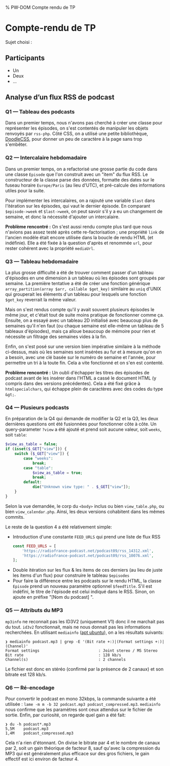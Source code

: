 % PW-DOM  Compte rendu de TP

# Compte-rendu de TP

Sujet choisi : 

## Participants 

* Un
* Deux
* ...

## Analyse d’un flux RSS de podcast

### Q1 — Tableau des podcasts

Dans un premier temps, nous n'avons pas cherché à créer une classe pour représenter les épisodes, on s'est contentés de manipuler les objets renvoyés par `rss-php`.
Côté CSS, on a utilisé une petite bibliothèque, [DoodleCSS](https://chr15m.github.io/DoodleCSS/), pour donner un peu de caractère à la page sans trop s'embêter.

### Q2 — Intercalaire hebdomadaire

Dans un premier temps, on a refactorisé une grosse partie du code dans une classe `Episode` que l'on construit avec un "item" du flux RSS. Le constructeur de la classe parse des données, formatte des dates sur le fuseau horaire `Europe/Paris` (au lieu d'UTC), et pré-calcule des informations utiles pour la suite.

Pour implémenter les intercalaires, on a rajouté une variable `$last` dans l'itération sur les épisodes, qui vaut le dernier épisode. En comparant `$episode->week` et `$last->week`, on peut savoir s'il y a eu un changement de semaine, et donc la nécessité d'ajouter un intercalaire.

**Problème rencontré :** On s'est aussi rendu compte plus tard que nous n'avions pas assez testé après cette re-factorisation ; une propriété `link` de l'ancien modèle était encore utilisée dans la boucle de rendu HTML (et indéfinie). Elle a été fixée à la question d'après et renommée `url`, pour rester cohérent avec la propriété `mediaUrl`.

### Q3 — Tableau hebdomadaire

La plus grosse difficulté a été de trouver comment passer d'un tableau d'épisodes en une dimension à un tableau où les épisodes sont groupés par semaine. La première tentative a été de créer une fonction générique `array_partition(array $arr, callable $get_key)` similaire au `uniq` d'UNIX qui grouperait les éléments d'un tableau pour lesquels une fonction `$get_key` reverrait la même valeur.

Mais on s'est rendus compte qu'il y avait souvent plusieurs épisodes le même jour, et c'était tout de suite moins pratique de fonctionner comme ça. Ensuite, on a essayé avec un tableau 2D initialisé avec beaucoup plus de semaines qu'il n'en faut (ou chaque semaine est elle-même un tableau de 5 tableaux d'épisodes), mais ça alloue beaucoup de mémoire pour rien et nécessite un filtrage des semaines vides à la fin.

Enfin, on s'est posé sur une version bien impérative similaire à la méthode ci-dessus, mais où les semaines sont insérées au fur et à mesure qu'on en a besoin, avec une clé basée sur le numéro de semaine et l'année, pour permettre un tri à la toute fin. Cela a vite fonctionné et on s'en est contenté.

**Problème rencontré :** Un oubli d'échapper les titres des épisodes de podcast avant de les insérer dans l'HTML a cassé le document HTML (y compris dans des versions précédentes). Cela a été fixé grâce à `htmlspecialchars`, qui échappe plein de caractères avec des codes du type `&gt;`.

### Q4 — Plusieurs podcasts

En préparation de la Q4 qui demande de modifier la Q2 et la Q3, les deux dernières questions ont été fusionnées pour fonctionner côte à côte. Un query-parameter `?view` a été ajouté et prend soit aucune valeur, soit `weeks`, soit `table`:

```php
$view_as_table = false;
if (isset($_GET["view"])) {
    switch ($_GET["view"]) {
        case "weeks":
            break;
        case "table":
            $view_as_table = true;
            break;
        default:
            die("Unknown view type: " . $_GET["view"]);
    }
}
```

Selon la vue demandée, le corp du `<body>` inclus ou bien `view_table.php`, ou bien `view_calendar.php`. Ainsi, les deux versions cohabitent dans les mêmes commits.

Le reste de la question 4 a été relativement simple:
  * Introduction d'une constante `FEED_URLS` qui prend une liste de flux RSS
    ```php
    const FEED_URLS = [
        'https://radiofrance-podcast.net/podcast09/rss_14312.xml',
        'https://radiofrance-podcast.net/podcast09/rss_10076.xml',
    ];
    ```
  * Double itération sur les flux & les items de ces derniers (au lieu de juste les items d'un flux) pour construire le tableau `$episodes`
  * Pour faire la différence entre les podcasts sur le rendu HTML, la classe `Episode` prend un nouveau paramètre optionnel `$feedTitle`.
    S'il est indéfini, le titre de l'épisode est celui indiqué dans le RSS.
    Sinon, on ajoute en préfixe "[Nom du podcast] ".

### Q5 — Attributs du MP3

`mp3info` ne reconnait pas les ID3V2 (uniquement V1) donc il ne marchait pas du tout. `id3v2` fonctionnait, mais ne nous donnait pas les informations recherchées.
En utilisant `mediainfo` ([apt ubuntu](https://packages.ubuntu.com/impish/mediainfo)), on a les résultats suivants:

```
❯ mediainfo podcast.mp3 | grep -E '(Bit rate +:)|(Format settings +:)|(Channel)'
Format settings                          : Joint stereo / MS Stereo
Bit rate                                 : 128 kb/s
Channel(s)                               : 2 channels
```

Le fichier est donc en stéréo (confirmé par la présence de 2 canaux) et son bitrate est 128 kb/s.

### Q6 — Ré-encodage

Pour convertir le podcast en mono 32kbps, la commande suivante a été utilisée : `lame -m m -b 32 podcast.mp3 podcast_compressed.mp3`. `mediainfo` nous confirme que les paramètres sont ceux attendus sur le fichier de sortie. Enfin, par curiosité, on regarde quel gain a été fait:

```
❯ du -h podcast*.mp3
5,5M	podcast.mp3
1,4M	podcast_compressed.mp3
```

Cela n'a rien d'étonnant. On divise le bitrate par 4 et le nombre de canaux par 2, soit un gain théorique de facteur 8, sauf qu'avec la compression du MP3 qui est généralement plus efficace sur des gros fichiers, le gain effectif est ici environ de facteur 4.
